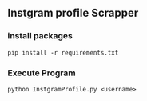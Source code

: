 ## Instgram profile Scrapper

### install packages 
```
pip install -r requirements.txt
```

### Execute Program
```
python InstgramProfile.py <username>
```
